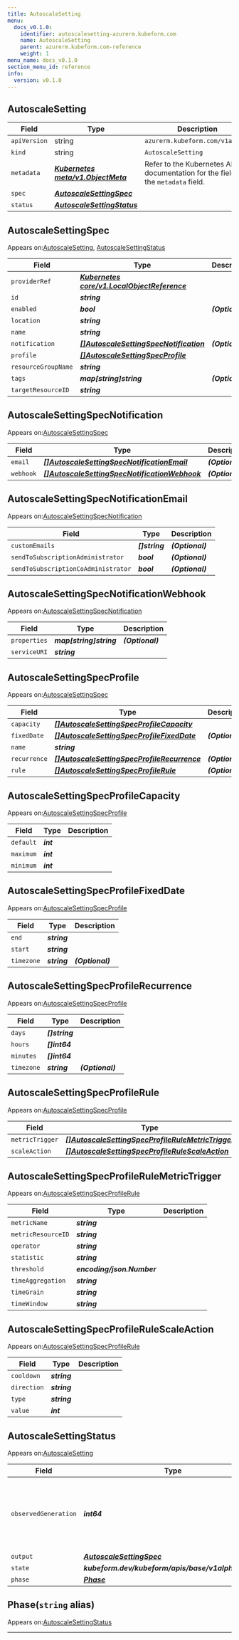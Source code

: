 ```yaml
---
title: AutoscaleSetting
menu:
  docs_v0.1.0:
    identifier: autoscalesetting-azurerm.kubeform.com
    name: AutoscaleSetting
    parent: azurerm.kubeform.com-reference
    weight: 1
menu_name: docs_v0.1.0
section_menu_id: reference
info:
  version: v0.1.0
---
```


## AutoscaleSetting
| Field | Type | Description |
| ------ | ----- | ----------- |
| `apiVersion` | string | `azurerm.kubeform.com/v1alpha1` |
|    `kind` | string | `AutoscaleSetting` |
| `metadata` | ***[Kubernetes meta/v1.ObjectMeta](https://kubernetes.io/docs/reference/generated/kubernetes-api/v1.13/#objectmeta-v1-meta)***|Refer to the Kubernetes API documentation for the fields of the `metadata` field.|
| `spec` | ***[AutoscaleSettingSpec](#autoscalesettingspec)***||
| `status` | ***[AutoscaleSettingStatus](#autoscalesettingstatus)***||
## AutoscaleSettingSpec

Appears on:[AutoscaleSetting](#autoscalesetting), [AutoscaleSettingStatus](#autoscalesettingstatus)

| Field | Type | Description |
| ------ | ----- | ----------- |
| `providerRef` | ***[Kubernetes core/v1.LocalObjectReference](https://kubernetes.io/docs/reference/generated/kubernetes-api/v1.13/#localobjectreference-v1-core)***||
| `id` | ***string***||
| `enabled` | ***bool***| ***(Optional)*** |
| `location` | ***string***||
| `name` | ***string***||
| `notification` | ***[[]AutoscaleSettingSpecNotification](#autoscalesettingspecnotification)***| ***(Optional)*** |
| `profile` | ***[[]AutoscaleSettingSpecProfile](#autoscalesettingspecprofile)***||
| `resourceGroupName` | ***string***||
| `tags` | ***map[string]string***| ***(Optional)*** |
| `targetResourceID` | ***string***||
## AutoscaleSettingSpecNotification

Appears on:[AutoscaleSettingSpec](#autoscalesettingspec)

| Field | Type | Description |
| ------ | ----- | ----------- |
| `email` | ***[[]AutoscaleSettingSpecNotificationEmail](#autoscalesettingspecnotificationemail)***| ***(Optional)*** |
| `webhook` | ***[[]AutoscaleSettingSpecNotificationWebhook](#autoscalesettingspecnotificationwebhook)***| ***(Optional)*** |
## AutoscaleSettingSpecNotificationEmail

Appears on:[AutoscaleSettingSpecNotification](#autoscalesettingspecnotification)

| Field | Type | Description |
| ------ | ----- | ----------- |
| `customEmails` | ***[]string***| ***(Optional)*** |
| `sendToSubscriptionAdministrator` | ***bool***| ***(Optional)*** |
| `sendToSubscriptionCoAdministrator` | ***bool***| ***(Optional)*** |
## AutoscaleSettingSpecNotificationWebhook

Appears on:[AutoscaleSettingSpecNotification](#autoscalesettingspecnotification)

| Field | Type | Description |
| ------ | ----- | ----------- |
| `properties` | ***map[string]string***| ***(Optional)*** |
| `serviceURI` | ***string***||
## AutoscaleSettingSpecProfile

Appears on:[AutoscaleSettingSpec](#autoscalesettingspec)

| Field | Type | Description |
| ------ | ----- | ----------- |
| `capacity` | ***[[]AutoscaleSettingSpecProfileCapacity](#autoscalesettingspecprofilecapacity)***||
| `fixedDate` | ***[[]AutoscaleSettingSpecProfileFixedDate](#autoscalesettingspecprofilefixeddate)***| ***(Optional)*** |
| `name` | ***string***||
| `recurrence` | ***[[]AutoscaleSettingSpecProfileRecurrence](#autoscalesettingspecprofilerecurrence)***| ***(Optional)*** |
| `rule` | ***[[]AutoscaleSettingSpecProfileRule](#autoscalesettingspecprofilerule)***| ***(Optional)*** |
## AutoscaleSettingSpecProfileCapacity

Appears on:[AutoscaleSettingSpecProfile](#autoscalesettingspecprofile)

| Field | Type | Description |
| ------ | ----- | ----------- |
| `default` | ***int***||
| `maximum` | ***int***||
| `minimum` | ***int***||
## AutoscaleSettingSpecProfileFixedDate

Appears on:[AutoscaleSettingSpecProfile](#autoscalesettingspecprofile)

| Field | Type | Description |
| ------ | ----- | ----------- |
| `end` | ***string***||
| `start` | ***string***||
| `timezone` | ***string***| ***(Optional)*** |
## AutoscaleSettingSpecProfileRecurrence

Appears on:[AutoscaleSettingSpecProfile](#autoscalesettingspecprofile)

| Field | Type | Description |
| ------ | ----- | ----------- |
| `days` | ***[]string***||
| `hours` | ***[]int64***||
| `minutes` | ***[]int64***||
| `timezone` | ***string***| ***(Optional)*** |
## AutoscaleSettingSpecProfileRule

Appears on:[AutoscaleSettingSpecProfile](#autoscalesettingspecprofile)

| Field | Type | Description |
| ------ | ----- | ----------- |
| `metricTrigger` | ***[[]AutoscaleSettingSpecProfileRuleMetricTrigger](#autoscalesettingspecprofilerulemetrictrigger)***||
| `scaleAction` | ***[[]AutoscaleSettingSpecProfileRuleScaleAction](#autoscalesettingspecprofilerulescaleaction)***||
## AutoscaleSettingSpecProfileRuleMetricTrigger

Appears on:[AutoscaleSettingSpecProfileRule](#autoscalesettingspecprofilerule)

| Field | Type | Description |
| ------ | ----- | ----------- |
| `metricName` | ***string***||
| `metricResourceID` | ***string***||
| `operator` | ***string***||
| `statistic` | ***string***||
| `threshold` | ***encoding/json.Number***||
| `timeAggregation` | ***string***||
| `timeGrain` | ***string***||
| `timeWindow` | ***string***||
## AutoscaleSettingSpecProfileRuleScaleAction

Appears on:[AutoscaleSettingSpecProfileRule](#autoscalesettingspecprofilerule)

| Field | Type | Description |
| ------ | ----- | ----------- |
| `cooldown` | ***string***||
| `direction` | ***string***||
| `type` | ***string***||
| `value` | ***int***||
## AutoscaleSettingStatus

Appears on:[AutoscaleSetting](#autoscalesetting)

| Field | Type | Description |
| ------ | ----- | ----------- |
| `observedGeneration` | ***int64***| ***(Optional)*** Resource generation, which is updated on mutation by the API Server.|
| `output` | ***[AutoscaleSettingSpec](#autoscalesettingspec)***| ***(Optional)*** |
| `state` | ***kubeform.dev/kubeform/apis/base/v1alpha1.State***| ***(Optional)*** |
| `phase` | ***[Phase](#phase)***| ***(Optional)*** |
## Phase(`string` alias)

Appears on:[AutoscaleSettingStatus](#autoscalesettingstatus)

---

